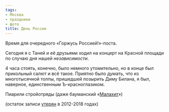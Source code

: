 ```yaml
---
tags:
- Москва
- праздники
- фото
title: День России
---
```


Время для очередного «Горжусь Россией!»-поста.

Сегодня я c Таней и её друзьями ходил на концерт на Красной площади по
случаю дня нашей *независимости*.

4 часа стоять, конечно, было немного утомительно, но в конце был
прикольный салют и всё такое. Приятно было думать, что из многотысячной
толпы, пришедшей позырить Диму Билана, я был, наверное, единственным
Ъ-красноглазиком.

Пиарили стройотряды (даже бауманский «[Малахит][]»)

(остаток записи [утерян](http://dzhus.org/posts/2018-06-09-blog-revival.html) в 2012-2018 годах)

  [Малахит]: http://malahite.ru/

